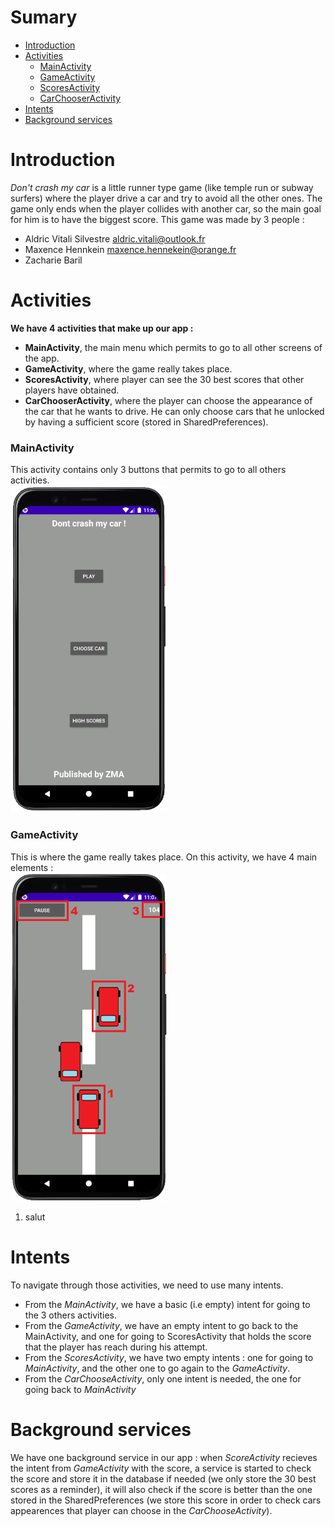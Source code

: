 # Sumary
- [Introduction](#introduction)
- [Activities](#activities)
  - [MainActivity](#mainactivity)
  - [GameActivity](#gameactivity)
  - [ScoresActivity](#scoresactivity)
  - [CarChooserActivity](#carchooseractivity)
- [Intents](#intents)
- [Background services](#background-services)

# Introduction
*Don't crash my car* is a little runner type game (like temple run or subway surfers) where the player drive a car and try to avoid all the other ones. The game only ends when the player collides with another car, so the main goal for him is to have the biggest score. This game was made by 3 people :
* Aldric Vitali Silvestre <aldric.vitali@outlook.fr>
* Maxence Hennkein <maxence.hennekein@orange.fr>
* Zacharie Baril <add e-mail>

# Activities
**We have 4 activities that make up our app :**
- **MainActivity**, the main menu which permits to go to all other screens of the app.
- **GameActivity**, where the game really takes place.
- **ScoresActivity**, where player can see the 30 best scores that other players have obtained.
- **CarChooserActivity**, where the player can choose the appearance of the car that he wants to drive. He can only choose cars that he unlocked by having a sufficient score (stored in SharedPreferences).

### MainActivity
This activity contains only 3 buttons that permits to go to all others activities.
</br><img src="Screenshots/home.png" width="250">

### GameActivity
This is where the game really takes place. On this activity, we have 4 main elements : 
</br><img src="Screenshots/game_s.png" width="250"></br>
1. salut

# Intents
To navigate through those activities, we need to use many intents.
* From the *MainActivity*, we have a basic (i.e empty) intent for going to the 3 others activities.
* From the *GameActivity*, we have an empty intent to go back to the MainActivity, and one for going to ScoresActivity that holds the score that the player has reach during his attempt.
* From the *ScoresActivity*, we have two empty intents : one for going to *MainActivity*, and the other one to go again to the *GameActivity*.
* From the *CarChooseActivity*, only one intent is needed, the one for going back to *MainActivity*

# Background services
We have one background service in our app : when *ScoreActivity* recieves the intent from *GameActivity* with the score, a service is started to check the score and store it in the database if needed (we only store the 30 best scores as a reminder), it will also check if the score is better than the one stored in the SharedPreferences (we store this score in order to check cars appearences that player can choose in the *CarChooseActivity*).
